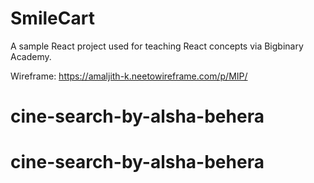 # SmileCart

A sample React project used for teaching React concepts via Bigbinary Academy.

Wireframe: https://amaljith-k.neetowireframe.com/p/MIP/
# cine-search-by-alsha-behera
# cine-search-by-alsha-behera
